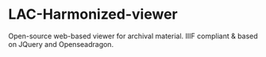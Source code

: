 # LAC-Harmonized-viewer
Open-source web-based viewer for archival material. IIIF compliant &amp; based on JQuery and Openseadragon.
